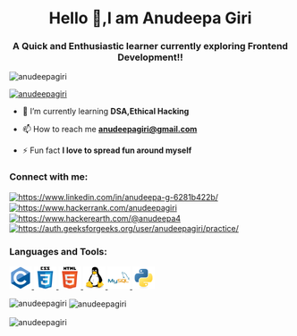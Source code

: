 <h1 align="center">Hello 👋,I am Anudeepa Giri</h1>
<h3 align="center">A Quick and Enthusiastic learner currently exploring Frontend Development!!</h3>

<p align="left"> <img src="https://komarev.com/ghpvc/?username=anudeepagiri&label=Profile%20views&color=0e75b6&style=flat" alt="anudeepagiri" /> </p>

<p align="left"> <a href="https://github.com/ryo-ma/github-profile-trophy"><img src="https://github-profile-trophy.vercel.app/?username=anudeepagiri" alt="anudeepagiri" /></a> </p>

- 🌱 I’m currently learning **DSA,Ethical Hacking**

- 📫 How to reach me **anudeepagiri@gmail.com**

- ⚡ Fun fact **I love to spread fun around myself**

<h3 align="left">Connect with me:</h3>
<p align="left">
<a href="https://linkedin.com/in/https://www.linkedin.com/in/anudeepa-g-6281b422b/" target="blank"><img align="center" src="https://raw.githubusercontent.com/rahuldkjain/github-profile-readme-generator/master/src/images/icons/Social/linked-in-alt.svg" alt="https://www.linkedin.com/in/anudeepa-g-6281b422b/" height="30" width="40" /></a>
<a href="https://www.hackerrank.com/https://www.hackerrank.com/anudeepagiri" target="blank"><img align="center" src="https://raw.githubusercontent.com/rahuldkjain/github-profile-readme-generator/master/src/images/icons/Social/hackerrank.svg" alt="https://www.hackerrank.com/anudeepagiri" height="30" width="40" /></a>
<a href="https://www.hackerearth.com/https://www.hackerearth.com/@anudeepa4" target="blank"><img align="center" src="https://raw.githubusercontent.com/rahuldkjain/github-profile-readme-generator/master/src/images/icons/Social/hackerearth.svg" alt="https://www.hackerearth.com/@anudeepa4" height="30" width="40" /></a>
<a href="https://auth.geeksforgeeks.org/user/https://auth.geeksforgeeks.org/user/anudeepagiri/practice/" target="blank"><img align="center" src="https://raw.githubusercontent.com/rahuldkjain/github-profile-readme-generator/master/src/images/icons/Social/geeks-for-geeks.svg" alt="https://auth.geeksforgeeks.org/user/anudeepagiri/practice/" height="30" width="40" /></a>
</p>

<h3 align="left">Languages and Tools:</h3>
<p align="left"> <a href="https://www.cprogramming.com/" target="_blank" rel="noreferrer"> <img src="https://raw.githubusercontent.com/devicons/devicon/master/icons/c/c-original.svg" alt="c" width="40" height="40"/> </a> <a href="https://www.w3schools.com/css/" target="_blank" rel="noreferrer"> <img src="https://raw.githubusercontent.com/devicons/devicon/master/icons/css3/css3-original-wordmark.svg" alt="css3" width="40" height="40"/> </a> <a href="https://www.w3.org/html/" target="_blank" rel="noreferrer"> <img src="https://raw.githubusercontent.com/devicons/devicon/master/icons/html5/html5-original-wordmark.svg" alt="html5" width="40" height="40"/> </a> <a href="https://www.linux.org/" target="_blank" rel="noreferrer"> <img src="https://raw.githubusercontent.com/devicons/devicon/master/icons/linux/linux-original.svg" alt="linux" width="40" height="40"/> </a> <a href="https://www.mysql.com/" target="_blank" rel="noreferrer"> <img src="https://raw.githubusercontent.com/devicons/devicon/master/icons/mysql/mysql-original-wordmark.svg" alt="mysql" width="40" height="40"/> </a> <a href="https://www.python.org" target="_blank" rel="noreferrer"> <img src="https://raw.githubusercontent.com/devicons/devicon/master/icons/python/python-original.svg" alt="python" width="40" height="40"/> </a> </p>

<p><img align="left" src="https://github-readme-stats.vercel.app/api/top-langs?username=anudeepagiri&show_icons=true&locale=en&layout=compact" alt="anudeepagiri" /></p>

<p>&nbsp;<img align="center" src="https://github-readme-stats.vercel.app/api?username=anudeepagiri&show_icons=true&locale=en" alt="anudeepagiri" /></p>

<p><img align="center" src="https://github-readme-streak-stats.herokuapp.com/?user=anudeepagiri&" alt="anudeepagiri" /></p>
